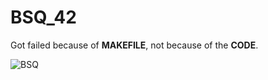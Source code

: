 # BSQ_42

Got failed because of __MAKEFILE__, not because of the **CODE**.

![BSQ](https://user-images.githubusercontent.com/65557355/205069985-9d73b4fa-610a-4b41-90e0-d81eec5feaf4.PNG)
